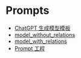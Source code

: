 # Prompts

- [ChatGPT 生成模型模板](ChatGPT%E7%94%9F%E6%88%90%E6%A8%A1%E5%9E%8B%E6%A8%A1%E6%9D%BF.md)
- [model_without_relations](model_without_relations.md)
- [model_with_relations](model_with_relations.md)
- [Prompt 工程](Prompt%E5%B7%A5%E7%A8%8B.md)
